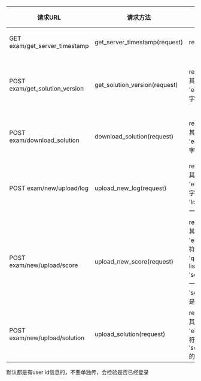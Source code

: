 | 请求URL                            | 请求方法                          | 参数描述                                     | 接口描述             | 返回结果                                     |
| -------------------------------- | ----------------------------- | ---------------------------------------- | ---------------- | ---------------------------------------- |
| GET<br>exam/get_server_timestamp | get_server_timestamp(request) | request:HttpRequest                      | 获取服务器的时间戳        | 返回一个Json对象，{'timestamp':timestamp}，其中timestamp的值是int类型 |
| POST exam/get_solution_version   | get_solution_version(request) | request:HttpRequest，其中包含：<br>'eid'：考试的id, 是一个字符串 | 获取当前学生当前考试的最新版本号 | 如果存在最新的版本号，返回一个Json对象，{'solution_version':solution_version}，其中solution_version是str类型，具体格式为：mac。如果不存在不存在最新的版本号，则抛出异常。 |
| POST exam/download_solution      | download_solution(request)    | request:HttpRequest，其中包含：<br>'eid'：考试的id, 是一个字符串 | 下载当前学生当前考试的最新版本  | 如果存在最新的版本号，返回一个Json对象，{'solution': solution_file, 'path': str(result.solution)}。solution_file需要base64解码 |
| POST exam/new/upload/log         | upload_new_log(request)       | request:HttpRequest，其中包含：<br>'eid': 考试的id, 是一个字符串，<br>'log_zip': 日志文件，是一个文件 | 上传新的日志           | 如果返回成功，则返回一个Json对象，{'result': 'ok'}      |
| POST exam/new/upload/score       | upload_new_score(request)     | request:HttpRequest，其中包含：<br>'eid':考试的id, 是一个字符串，<br>'qid':问题的id,是一个list,<br>'score':问题的分数，是一个list,<br>'score_zip':分数文件，是一个文件 | 上传新的分数           | 如果返回成功，则返回一个Json对象，{'result': 'ok'}      |
| POST exam/new/upload/solution    | upload_solution(request)      | request:HttpRequest，其中包含：<br>'eid':考试的id, 是一个字符串，<br>’solution_zip’:solution的文件，是一个文件 | 上传新的solution     | 如果返回成功，则返回一个Json对象，{'result': 'ok'}      |

默认都是有user id信息的，不要单独传，会检验是否已经登录